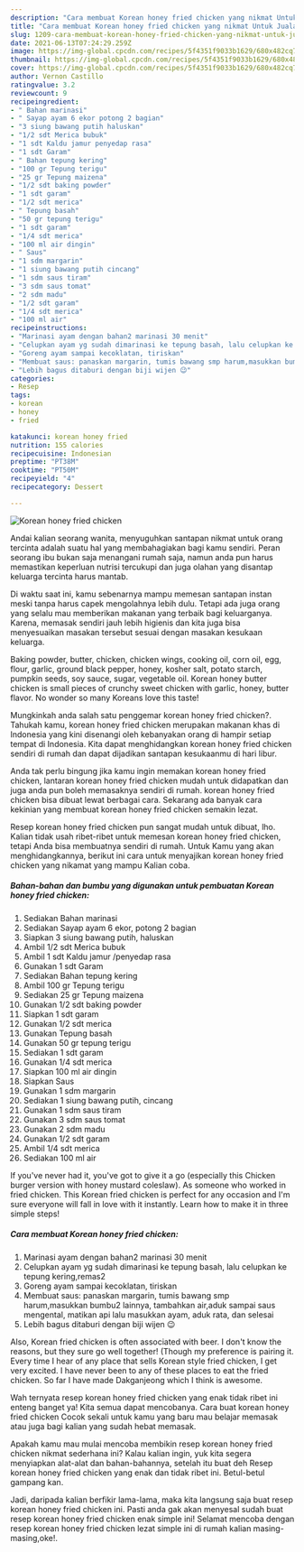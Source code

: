 ```yaml
---
description: "Cara membuat Korean honey fried chicken yang nikmat Untuk Jualan"
title: "Cara membuat Korean honey fried chicken yang nikmat Untuk Jualan"
slug: 1209-cara-membuat-korean-honey-fried-chicken-yang-nikmat-untuk-jualan
date: 2021-06-13T07:24:29.259Z
image: https://img-global.cpcdn.com/recipes/5f4351f9033b1629/680x482cq70/korean-honey-fried-chicken-foto-resep-utama.jpg
thumbnail: https://img-global.cpcdn.com/recipes/5f4351f9033b1629/680x482cq70/korean-honey-fried-chicken-foto-resep-utama.jpg
cover: https://img-global.cpcdn.com/recipes/5f4351f9033b1629/680x482cq70/korean-honey-fried-chicken-foto-resep-utama.jpg
author: Vernon Castillo
ratingvalue: 3.2
reviewcount: 9
recipeingredient:
- " Bahan marinasi"
- " Sayap ayam 6 ekor potong 2 bagian"
- "3 siung bawang putih haluskan"
- "1/2 sdt Merica bubuk"
- "1 sdt Kaldu jamur penyedap rasa"
- "1 sdt Garam"
- " Bahan tepung kering"
- "100 gr Tepung terigu"
- "25 gr Tepung maizena"
- "1/2 sdt baking powder"
- "1 sdt garam"
- "1/2 sdt merica"
- " Tepung basah"
- "50 gr tepung terigu"
- "1 sdt garam"
- "1/4 sdt merica"
- "100 ml air dingin"
- " Saus"
- "1 sdm margarin"
- "1 siung bawang putih cincang"
- "1 sdm saus tiram"
- "3 sdm saus tomat"
- "2 sdm madu"
- "1/2 sdt garam"
- "1/4 sdt merica"
- "100 ml air"
recipeinstructions:
- "Marinasi ayam dengan bahan2 marinasi 30 menit"
- "Celupkan ayam yg sudah dimarinasi ke tepung basah, lalu celupkan ke tepung kering,remas2"
- "Goreng ayam sampai kecoklatan, tiriskan"
- "Membuat saus: panaskan margarin, tumis bawang smp harum,masukkan bumbu2 lainnya, tambahkan air,aduk sampai saus mengental, matikan api lalu masukkan ayam, aduk rata, dan selesai"
- "Lebih bagus ditaburi dengan biji wijen 😉"
categories:
- Resep
tags:
- korean
- honey
- fried

katakunci: korean honey fried 
nutrition: 155 calories
recipecuisine: Indonesian
preptime: "PT38M"
cooktime: "PT50M"
recipeyield: "4"
recipecategory: Dessert

---
```



![Korean honey fried chicken](https://img-global.cpcdn.com/recipes/5f4351f9033b1629/680x482cq70/korean-honey-fried-chicken-foto-resep-utama.jpg)

Andai kalian seorang wanita, menyuguhkan santapan nikmat untuk orang tercinta adalah suatu hal yang membahagiakan bagi kamu sendiri. Peran seorang ibu bukan saja menangani rumah saja, namun anda pun harus memastikan keperluan nutrisi tercukupi dan juga olahan yang disantap keluarga tercinta harus mantab.

Di waktu  saat ini, kamu sebenarnya mampu memesan santapan instan meski tanpa harus capek mengolahnya lebih dulu. Tetapi ada juga orang yang selalu mau memberikan makanan yang terbaik bagi keluarganya. Karena, memasak sendiri jauh lebih higienis dan kita juga bisa menyesuaikan masakan tersebut sesuai dengan masakan kesukaan keluarga. 

Baking powder, butter, chicken, chicken wings, cooking oil, corn oil, egg, flour, garlic, ground black pepper, honey, kosher salt, potato starch, pumpkin seeds, soy sauce, sugar, vegetable oil. Korean honey butter chicken is small pieces of crunchy sweet chicken with garlic, honey, butter flavor. No wonder so many Koreans love this taste!

Mungkinkah anda salah satu penggemar korean honey fried chicken?. Tahukah kamu, korean honey fried chicken merupakan makanan khas di Indonesia yang kini disenangi oleh kebanyakan orang di hampir setiap tempat di Indonesia. Kita dapat menghidangkan korean honey fried chicken sendiri di rumah dan dapat dijadikan santapan kesukaanmu di hari libur.

Anda tak perlu bingung jika kamu ingin memakan korean honey fried chicken, lantaran korean honey fried chicken mudah untuk didapatkan dan juga anda pun boleh memasaknya sendiri di rumah. korean honey fried chicken bisa dibuat lewat berbagai cara. Sekarang ada banyak cara kekinian yang membuat korean honey fried chicken semakin lezat.

Resep korean honey fried chicken pun sangat mudah untuk dibuat, lho. Kalian tidak usah ribet-ribet untuk memesan korean honey fried chicken, tetapi Anda bisa membuatnya sendiri di rumah. Untuk Kamu yang akan menghidangkannya, berikut ini cara untuk menyajikan korean honey fried chicken yang nikamat yang mampu Kalian coba.

<!--inarticleads1-->

##### Bahan-bahan dan bumbu yang digunakan untuk pembuatan Korean honey fried chicken:

1. Sediakan  Bahan marinasi
1. Sediakan  Sayap ayam 6 ekor, potong 2 bagian
1. Siapkan 3 siung bawang putih, haluskan
1. Ambil 1/2 sdt Merica bubuk
1. Ambil 1 sdt Kaldu jamur /penyedap rasa
1. Gunakan 1 sdt Garam
1. Sediakan  Bahan tepung kering
1. Ambil 100 gr Tepung terigu
1. Sediakan 25 gr Tepung maizena
1. Gunakan 1/2 sdt baking powder
1. Siapkan 1 sdt garam
1. Gunakan 1/2 sdt merica
1. Gunakan  Tepung basah
1. Gunakan 50 gr tepung terigu
1. Sediakan 1 sdt garam
1. Gunakan 1/4 sdt merica
1. Siapkan 100 ml air dingin
1. Siapkan  Saus
1. Gunakan 1 sdm margarin
1. Sediakan 1 siung bawang putih, cincang
1. Gunakan 1 sdm saus tiram
1. Gunakan 3 sdm saus tomat
1. Gunakan 2 sdm madu
1. Gunakan 1/2 sdt garam
1. Ambil 1/4 sdt merica
1. Sediakan 100 ml air


If you&#39;ve never had it, you&#39;ve got to give it a go (especially this Chicken burger version with honey mustard coleslaw). As someone who worked in fried chicken. This Korean fried chicken is perfect for any occasion and I&#39;m sure everyone will fall in love with it instantly. Learn how to make it in three simple steps! 

<!--inarticleads2-->

##### Cara membuat Korean honey fried chicken:

1. Marinasi ayam dengan bahan2 marinasi 30 menit
1. Celupkan ayam yg sudah dimarinasi ke tepung basah, lalu celupkan ke tepung kering,remas2
1. Goreng ayam sampai kecoklatan, tiriskan
1. Membuat saus: panaskan margarin, tumis bawang smp harum,masukkan bumbu2 lainnya, tambahkan air,aduk sampai saus mengental, matikan api lalu masukkan ayam, aduk rata, dan selesai
1. Lebih bagus ditaburi dengan biji wijen 😉


Also, Korean fried chicken is often associated with beer. I don&#39;t know the reasons, but they sure go well together! (Though my preference is pairing it. Every time I hear of any place that sells Korean style fried chicken, I get very excited. I have never been to any of these places to eat the fried chicken. So far I have made Dakganjeong which I think is awesome. 

Wah ternyata resep korean honey fried chicken yang enak tidak ribet ini enteng banget ya! Kita semua dapat mencobanya. Cara buat korean honey fried chicken Cocok sekali untuk kamu yang baru mau belajar memasak atau juga bagi kalian yang sudah hebat memasak.

Apakah kamu mau mulai mencoba membikin resep korean honey fried chicken nikmat sederhana ini? Kalau kalian ingin, yuk kita segera menyiapkan alat-alat dan bahan-bahannya, setelah itu buat deh Resep korean honey fried chicken yang enak dan tidak ribet ini. Betul-betul gampang kan. 

Jadi, daripada kalian berfikir lama-lama, maka kita langsung saja buat resep korean honey fried chicken ini. Pasti anda gak akan menyesal sudah buat resep korean honey fried chicken enak simple ini! Selamat mencoba dengan resep korean honey fried chicken lezat simple ini di rumah kalian masing-masing,oke!.

